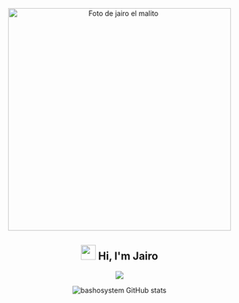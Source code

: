 <div align="center">
  <img src="https://i.pinimg.com/originals/ed/29/74/ed29741e2d0fb0ae214a333c69fd9b2e.gif" auto alt="Foto de jairo el malito" height="450px">
  <h2 align="center">  <img src = "https://raw.githubusercontent.com/MartinHeinz/MartinHeinz/master/wave.gif" width = 30px> Hi, I'm Jairo</h2>

  <p align="center">
    <a href="#">
      <img src="https://skillicons.dev/icons?i=php,java,js,mysql,css,git,bootstrap,react,vscode,linux,postman,github" />
    </a>
  </p> 
 
  ![bashosystem GitHub stats](https://github-readme-stats.vercel.app/api?username=bashosystem&show_icons=true&theme=vue-dark&cache_seconds=1800)
 
  
</div>
